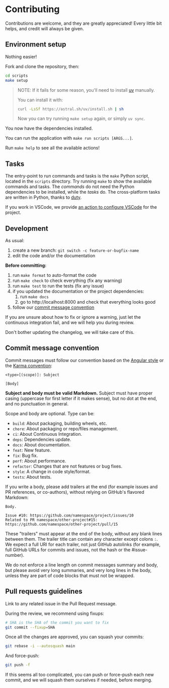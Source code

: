 # Contributing

Contributions are welcome, and they are greatly appreciated! Every little bit helps, and credit will always be given.

## Environment setup

Nothing easier!

Fork and clone the repository, then:

```bash
cd scripts
make setup
```

> NOTE: If it fails for some reason, you'll need to install [uv](https://github.com/astral-sh/uv) manually.
>
> You can install it with:
>
> ```bash
> curl -LsSf https://astral.sh/uv/install.sh | sh
> ```
>
> Now you can try running `make setup` again, or simply `uv sync`.

You now have the dependencies installed.

You can run the application with `make run scripts [ARGS...]`.

Run `make help` to see all the available actions!

## Tasks

The entry-point to run commands and tasks is the `make` Python script, located in the `scripts` directory. Try running `make` to show the available commands and tasks. The *commands* do not need the Python dependencies to be installed,
while the *tasks* do. The cross-platform tasks are written in Python, thanks to [duty](https://github.com/pawamoy/duty).

If you work in VSCode, we provide [an action to configure VSCode](https://Bullish-Design.github.io/templateer/work/#vscode-setup) for the project.

## Development

As usual:

1. create a new branch: `git switch -c feature-or-bugfix-name`
1. edit the code and/or the documentation

**Before committing:**

1. run `make format` to auto-format the code
1. run `make check` to check everything (fix any warning)
1. run `make test` to run the tests (fix any issue)
1. if you updated the documentation or the project dependencies:
    1. run `make docs`
    1. go to http://localhost:8000 and check that everything looks good
1. follow our [commit message convention](#commit-message-convention)

If you are unsure about how to fix or ignore a warning, just let the continuous integration fail, and we will help you during review.

Don't bother updating the changelog, we will take care of this.

## Commit message convention

Commit messages must follow our convention based on the [Angular style](https://gist.github.com/stephenparish/9941e89d80e2bc58a153#format-of-the-commit-message) or the [Karma convention](https://karma-runner.github.io/4.0/dev/git-commit-msg.html):

```
<type>[(scope)]: Subject

[Body]
```

**Subject and body must be valid Markdown.** Subject must have proper casing (uppercase for first letter if it makes sense), but no dot at the end, and no punctuation in general.

Scope and body are optional. Type can be:

- `build`: About packaging, building wheels, etc.
- `chore`: About packaging or repo/files management.
- `ci`: About Continuous Integration.
- `deps`: Dependencies update.
- `docs`: About documentation.
- `feat`: New feature.
- `fix`: Bug fix.
- `perf`: About performance.
- `refactor`: Changes that are not features or bug fixes.
- `style`: A change in code style/format.
- `tests`: About tests.

If you write a body, please add trailers at the end (for example issues and PR references, or co-authors), without relying on GitHub's flavored Markdown:

```
Body.

Issue #10: https://github.com/namespace/project/issues/10
Related to PR namespace/other-project#15: https://github.com/namespace/other-project/pull/15
```

These "trailers" must appear at the end of the body, without any blank lines between them. The trailer title can contain any character except colons `:`. We expect a full URI for each trailer, not just GitHub autolinks (for example, full GitHub URLs for commits and issues, not the hash or the #issue-number).

We do not enforce a line length on commit messages summary and body, but please avoid very long summaries, and very long lines in the body, unless they are part of code blocks that must not be wrapped.

## Pull requests guidelines

Link to any related issue in the Pull Request message.

During the review, we recommend using fixups:

```bash
# SHA is the SHA of the commit you want to fix
git commit --fixup=SHA
```

Once all the changes are approved, you can squash your commits:

```bash
git rebase -i --autosquash main
```

And force-push:

```bash
git push -f
```

If this seems all too complicated, you can push or force-push each new commit, and we will squash them ourselves if needed, before merging.
